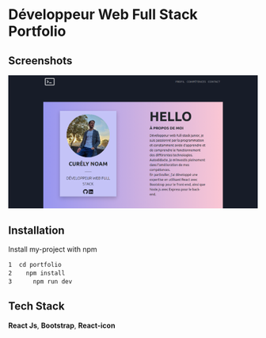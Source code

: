 
# Développeur Web Full Stack Portfolio


## Screenshots

![App Screenshot](./portfolio/src/assets/Readme.png)


## Installation

Install my-project with npm

```bash
1  cd portfolio
2    npm install
3      npm run dev
```
    
## Tech Stack

**React Js**, **Bootstrap**, **React-icon**
 


